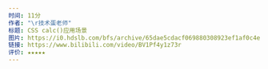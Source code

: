 ```yaml
---
时间: 11分
作者: "\r技术蛋老师"
标题: CSS calc()应用场景
图片: https://i0.hdslb.com/bfs/archive/65dae5cdacf069880308923ef1af0c4e75c3a08e.jpg@480w_300h_1c_!web-space-channel-video.webp
链接: https://www.bilibili.com/video/BV1Pf4y1z73r
评价: ★★★★★
---
```

